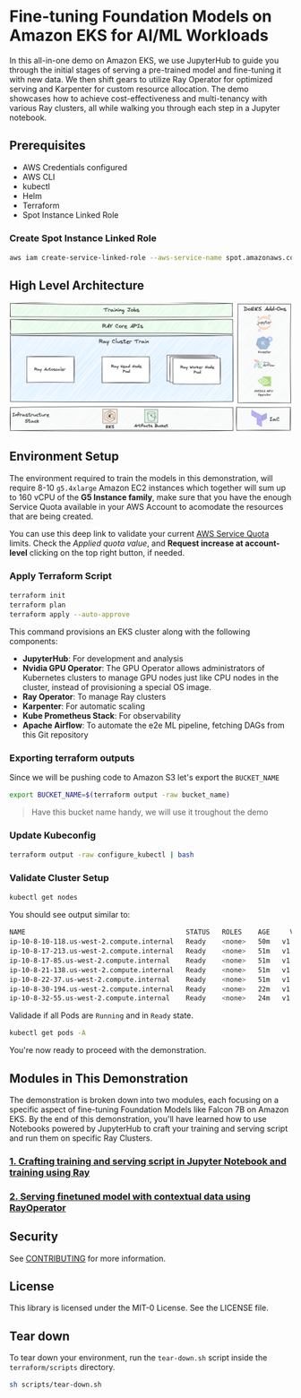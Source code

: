 # Fine-tuning Foundation Models on Amazon EKS for AI/ML Workloads

In this all-in-one demo on Amazon EKS, we use JupyterHub to guide you through the initial stages of serving a pre-trained model and fine-tuning it with new data. We then shift gears to utilize Ray Operator for optimized serving and Karpenter for custom resource allocation. The demo showcases how to achieve cost-effectiveness and multi-tenancy with various Ray clusters, all while walking you through each step in a Jupyter notebook.
## Prerequisites

- AWS Credentials configured
- AWS CLI
- kubectl
- Helm
- Terraform
- Spot Instance Linked Role

### Create Spot Instance Linked Role

```bash
aws iam create-service-linked-role --aws-service-name spot.amazonaws.com
```

## High Level Architecture

![ML Ops Arch Diagram](static/high-level-diagram.png)

## Environment Setup

The environment required to train the models in this demonstration, will require 8-10 `g5.4xlarge` Amazon EC2 instances which together will sum up to 160 vCPU of the **G5 Instance family**, make sure that you have the enough Service Quota available in your AWS Account to acomodate the resources that are being created.

You can use this deep link to validate your current [AWS Service Quota](https://console.aws.amazon.com/servicequotas/home/services/ec2/quotas/L-DB2E81BA) limits. Check the *Applied quota value*, and **Request increase at account-level** clicking on the top right button, if needed.

### Apply Terraform Script

```bash
terraform init
terraform plan
terraform apply --auto-approve
```

This command provisions an EKS cluster along with the following components:

- **JupyterHub**: For development and analysis
- **Nvidia GPU Operator**: The GPU Operator allows administrators of Kubernetes clusters to manage GPU nodes just like CPU nodes in the cluster, instead of provisioning a special OS image.
- **Ray Operator**: To manage Ray clusters
- **Karpenter**: For automatic scaling
- **Kube Prometheus Stack**: For observability
- **Apache Airflow**: To automate the e2e ML pipeline, fetching DAGs from this Git repository

### Exporting terraform outputs

Since we will be pushing code to Amazon S3 let's export the `BUCKET_NAME`

```bash
export BUCKET_NAME=$(terraform output -raw bucket_name)
```

> Have this bucket name handy, we will use it troughout the demo

### Update Kubeconfig

```bash
terraform output -raw configure_kubectl | bash
```

### Validate Cluster Setup

```bash
kubectl get nodes
```

You should see output similar to:

```bash
NAME                                        STATUS   ROLES    AGE     VERSION
ip-10-8-10-118.us-west-2.compute.internal   Ready    <none>   50m   v1.27.5-eks-43840fb
ip-10-8-17-213.us-west-2.compute.internal   Ready    <none>   51m   v1.27.5
ip-10-8-17-85.us-west-2.compute.internal    Ready    <none>   51m   v1.27.5
ip-10-8-21-138.us-west-2.compute.internal   Ready    <none>   51m   v1.27.5
ip-10-8-22-37.us-west-2.compute.internal    Ready    <none>   51m   v1.27.5
ip-10-8-30-194.us-west-2.compute.internal   Ready    <none>   22m   v1.27.5-eks-43840fb
ip-10-8-32-55.us-west-2.compute.internal    Ready    <none>   24m   v1.27.5-eks-43840fb
```

Validade if all Pods are `Running` and in `Ready` state.

```bash
kubectl get pods -A
```

You're now ready to proceed with the demonstration.

## Modules in This Demonstration

The demonstration is broken down into two modules, each focusing on a specific aspect of fine-tuning Foundation Models like Falcon 7B on Amazon EKS. By the end of this demonstration, you'll have learned how to use Notebooks powered by JupyterHub to craft your training and serving script and run them on specific Ray Clusters.

### [1. Crafting training and serving script in Jupyter Notebook and training using Ray](./modules/1-crafting-serving-training-notebook.md)
### [2. Serving finetuned model with contextual data using RayOperator](./modules/2-serving-finetuned-model.md)

## Security

See [CONTRIBUTING](CONTRIBUTING.md#security-issue-notifications) for more information.

## License

This library is licensed under the MIT-0 License. See the LICENSE file.

## Tear down

To tear down your environment, run the `tear-down.sh` script inside the `terraform/scripts` directory.

```bash
sh scripts/tear-down.sh
```
